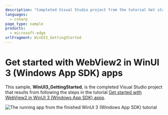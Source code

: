 ```yaml
---
description: "Completed Visual Studio project from the tutorial Get started with WebView2 in WinUI 3 (Windows App SDK) apps."
languages: 
  - csharp
page_type: sample
products: 
  - microsoft-edge
urlFragment: WinUI3_GettingStarted
---
```

# Get started with WebView2 in WinUI 3 (Windows App SDK) apps

<!-- only enough info to differentiate this sample vs the others; what is different about this sample compared to the sibling samples? -->
This sample, **WinUI3_GettingStarted**, is the completed Visual Studio project that results from following the steps in the tutorial [Get started with WebView2 in WinUI 3 (Windows App SDK) apps](https://learn.microsoft.com/microsoft-edge/webview2/get-started/winui).

![The running app from the finished WinUI 3 (Windows App SDK) tutorial](screenshots/getting-started-part-3.png)

